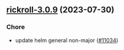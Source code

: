 

## [rickroll-3.0.9](https://github.com/truecharts/charts/compare/rickroll-3.0.8...rickroll-3.0.9) (2023-07-30)

### Chore

- update helm general non-major ([#11034](https://github.com/truecharts/charts/issues/11034))
  
  